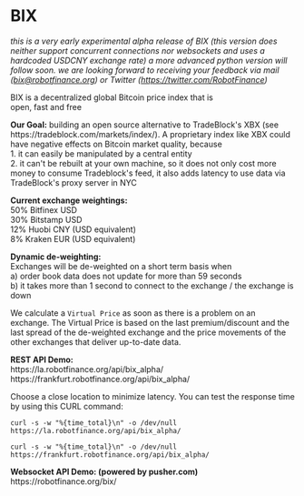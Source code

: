 # BIX

<i>this is a very early experimental alpha release of BIX (this version does neither support concurrent connections nor websockets and uses a hardcoded USDCNY exchange rate) a more advanced python version will follow soon. we are looking forward to receiving your feedback via mail (bix@robotfinance.org) or Twitter (https://twitter.com/RobotFinance)</i>

BIX is a decentralized global Bitcoin price index that is<br>
open, fast and free

<p><b>Our Goal:</b> building an open source alternative to TradeBlock's XBX (see https://tradeblock.com/markets/index/). A proprietary index like XBX could have negative effects on Bitcoin market quality, because<br>
1. it can easily be manipulated by a central entity<br>
2. it can't be rebuilt at your own machine, so it does not only cost more money to consume Tradeblock's feed, it also adds latency to use data via TradeBlock's proxy server in NYC</p>

<p><b>Current exchange weightings:</b><br>
50% Bitfinex USD<br>
30% Bitstamp USD<br>
12% Huobi CNY (USD equivalent)<br>
8% Kraken EUR (USD equivalent)<p>

<p><b>Dynamic de-weighting:</b><br>
Exchanges will be de-weighted on a short term basis when<br>
a) order book data does not update for more than 59 seconds<br>
b) it takes more than 1 second to connect to the exchange / the exchange is down</p>

<p>We calculate a <code>Virtual Price</code> as soon as there is a problem on an exchange. The Virtual Price is based on the last premium/discount and the last spread of the de-weighted exchange and the price movements of the other exchanges that deliver up-to-date data.</p>

<p><b>REST API Demo:</b><br>
https://la.robotfinance.org/api/bix_alpha/<br>
https://frankfurt.robotfinance.org/api/bix_alpha/</p>
<p>Choose a close location to minimize latency. You can test the response time by using this CURL command:</p>
<p><code>curl -s -w "%{time_total}\n" -o /dev/null https://la.robotfinance.org/api/bix_alpha/</code></p>
<p><code>curl -s -w "%{time_total}\n" -o /dev/null https://frankfurt.robotfinance.org/api/bix_alpha/</code></p>
<p><b>Websocket API Demo: (powered by pusher.com)</b><br>
https://robotfinance.org/bix/</p>

